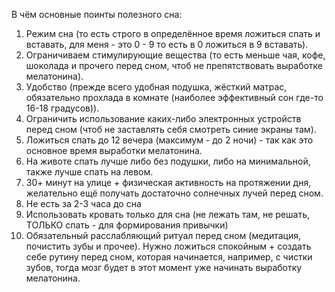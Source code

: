 В чём основные поинты полезного сна:
1) Режим сна (то есть строго в определённое время ложиться спать и вставать, для меня - это 0 - 9 то есть в 0 ложиться в 9 вставать).
2) Ограничиваем стимулирующие вещества (то есть меньше чая, кофе, шоколада и прочего перед сном, чтоб не препятствовать выработке мелатонина).
3) Удобство (прежде всего удобная подушка, жёсткий матрас, обязательно прохлада в комнате (наиболее эффективный сон где-то 16-18 градусов)).
4) Ограничить использование каких-либо электронных устройств перед сном (чтоб не заставлять себя смотреть синие экраны там).
5) Ложиться спать до 12 вечера (максимум - до 2 ночи) - так как это основное время выработки мелатонина.
6) На животе спать лучше либо без подушки, либо на минимальной, также лучше спать на левом.
7) 30+ минут на улице + физическая активность на протяжении дня, желательно ещё получать достаточно солнечных лучей перед сном.
8) Не есть за 2-3 часа до сна
9) Использовать кровать только для сна (не лежать там, не решать, ТОЛЬКО спать - для формирования привычки)
10) Обязательный расслабляющий ритуал перед сном (медитация, почистить зубы и прочее). Нужно ложиться спокойным + создать себе рутину перед сном, которая начинается, например, с чистки зубов, тогда мозг будет в этот момент уже начинать выработку мелатонина.